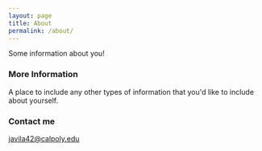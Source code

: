 ```yaml
---
layout: page
title: About
permalink: /about/
---
```


Some information about you!

### More Information

A place to include any other types of information that you'd like to include about yourself.

### Contact me

[javila42@calpoly.edu](mailto:javila42@calpoly.edu)
